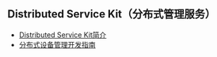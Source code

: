 ## Distributed Service Kit（分布式管理服务）

- [Distributed Service Kit简介](../distributedservice/distributedservice-kit-intro.md)
- [分布式设备管理开发指南](../distributedservice/devicemanager-guidelines.md)